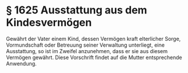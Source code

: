 # § 1625 Ausstattung aus dem Kindesvermögen
Gewährt der Vater einem Kind, dessen Vermögen kraft elterlicher Sorge, Vormundschaft oder Betreuung seiner Verwaltung unterliegt, eine Ausstattung, so ist im Zweifel anzunehmen, dass er sie aus diesem Vermögen gewährt. Diese Vorschrift findet auf die Mutter entsprechende Anwendung.